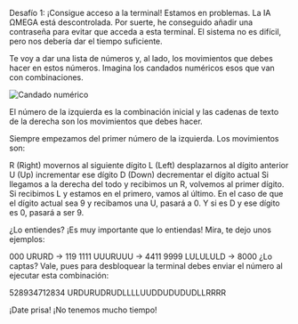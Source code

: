 Desafío 1: ¡Consigue acceso a la terminal! 
Estamos en problemas. La IA ΩMEGA está descontrolada. Por suerte, he conseguido añadir una contraseña para evitar que acceda a esta terminal. El sistema no es difícil, pero nos debería dar el tiempo suficiente.

Te voy a dar una lista de números y, al lado, los movimientos que debes hacer en estos números. Imagina los candados numéricos esos que van con combinaciones.

![Candado numérico](https://codember.dev/candado.webp)

El número de la izquierda es la combinación inicial y las cadenas de texto de la derecha son los movimientos que debes hacer.

Siempre empezamos del primer número de la izquierda. Los movimientos son:

R (Right)  movernos al siguiente dígito
L (Left)   desplazarnos al dígito anterior
U (Up)     incrementar ese dígito
D (Down)   decrementar el dígito actual
Si llegamos a la derecha del todo y recibimos un R, volvemos al primer dígito. Si recibimos L y estamos en el primero, vamos al último. En el caso de que el dígito actual sea 9 y recibamos una U, pasará a 0. Y si es D y ese dígito es 0, pasará a ser 9.

¿Lo entiendes? ¡Es muy importante que lo entiendas! Mira, te dejo unos ejemplos:

000 URURD -> 119
1111 UUURUUU -> 4411
9999 LULULULD -> 8000
¿Lo captas? Vale, pues para desbloquear la terminal debes enviar el número al ejecutar esta combinación:

528934712834 URDURUDRUDLLLLUUDDUDUDUDLLRRRR

¡Date prisa! ¡No tenemos mucho tiempo!
